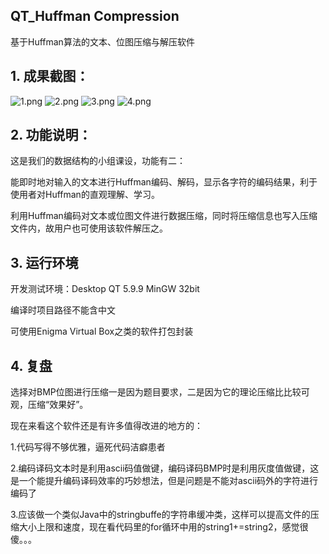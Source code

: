 ## QT_Huffman Compression
基于Huffman算法的文本、位图压缩与解压软件

## 1. 成果截图：
![1.png](https://z3.ax1x.com/2021/05/09/gJfYDK.png)
![2.png](https://z3.ax1x.com/2021/05/09/gJfUED.png)
![3.png](https://z3.ax1x.com/2021/05/09/gJfaUe.png)
![4.png](https://z3.ax1x.com/2021/05/09/gJfJu6.png)

## 2. 功能说明：
这是我们的数据结构的小组课设，功能有二：

能即时地对输入的文本进行Huffman编码、解码，显示各字符的编码结果，利于使用者对Huffman的直观理解、学习。

利用Huffman编码对文本或位图文件进行数据压缩，同时将压缩信息也写入压缩文件内，故用户也可使用该软件解压之。

## 3. 运行环境
开发测试环境：Desktop QT 5.9.9 MinGW 32bit

编译时项目路径不能含中文

可使用Enigma Virtual Box之类的软件打包封装

## 4. 复盘
选择对BMP位图进行压缩一是因为题目要求，二是因为它的理论压缩比比较可观，压缩“效果好”。

现在来看这个软件还是有许多值得改进的地方的：

1.代码写得不够优雅，逼死代码洁癖患者

2.编码译码文本时是利用ascii码值做键，编码译码BMP时是利用灰度值做键，这是一个能提升编码译码效率的巧妙想法，但是问题是不能对ascii码外的字符进行编码了

3.应该做一个类似Java中的stringbuffe的字符串缓冲类，这样可以提高文件的压缩大小上限和速度，现在看代码里的for循环中用的string1+=string2，感觉很傻。。。
